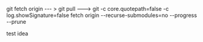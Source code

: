 git fetch origin --- > git pull ---> git -c core.quotepath=false -c log.showSignature=false fetch origin --recurse-submodules=no --progress --prune

test idea
